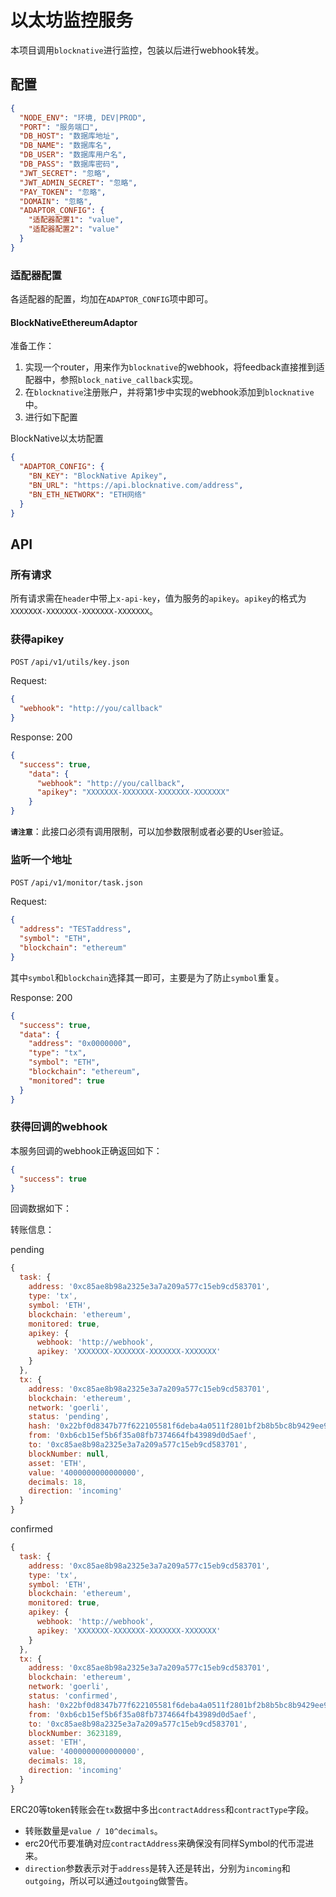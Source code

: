 # 以太坊监控服务

本项目调用`blocknative`进行监控，包装以后进行webhook转发。

## 配置

```json
{
  "NODE_ENV": "环境, DEV|PROD",
  "PORT": "服务端口",
  "DB_HOST": "数据库地址",
  "DB_NAME": "数据库名",
  "DB_USER": "数据库用户名",
  "DB_PASS": "数据库密码",
  "JWT_SECRET": "忽略",
  "JWT_ADMIN_SECRET": "忽略",
  "PAY_TOKEN": "忽略",
  "DOMAIN": "忽略",
  "ADAPTOR_CONFIG": {
    "适配器配置1": "value",
    "适配器配置2": "value"
  }
}
```

### 适配器配置
各适配器的配置，均加在`ADAPTOR_CONFIG`项中即可。

#### BlockNativeEthereumAdaptor

准备工作：
1. 实现一个router，用来作为`blocknative`的webhook，将feedback直接推到适配器中，参照`block_native_callback`实现。
2. 在`blocknative`注册账户，并将第1步中实现的webhook添加到`blocknative`中。
3. 进行如下配置

BlockNative以太坊配置

```json
{
  "ADAPTOR_CONFIG": {
    "BN_KEY": "BlockNative Apikey",
    "BN_URL": "https://api.blocknative.com/address",
    "BN_ETH_NETWORK": "ETH网络"
  }
}
```

## API

### 所有请求

所有请求需在`header`中带上`x-api-key`，值为服务的`apikey`。`apikey`的格式为`XXXXXXX-XXXXXXX-XXXXXXX-XXXXXXX`。

### 获得apikey

`POST` `/api/v1/utils/key.json`

Request:
```json
{
  "webhook": "http://you/callback"
}
```

Response: 200
```json
{
  "success": true,
    "data": {
      "webhook": "http://you/callback",
      "apikey": "XXXXXXX-XXXXXXX-XXXXXXX-XXXXXXX"
    }
}
```

**`请注意`**：此接口必须有调用限制，可以加参数限制或者必要的User验证。

### 监听一个地址

`POST` `/api/v1/monitor/task.json`

Request:
```json
{
  "address": "TESTaddress",
  "symbol": "ETH",
  "blockchain": "ethereum"
}
```

其中`symbol`和`blockchain`选择其一即可，主要是为了防止`symbol`重复。


Response: 200
```json
{
  "success": true,
  "data": {
    "address": "0x0000000",
    "type": "tx",
    "symbol": "ETH",
    "blockchain": "ethereum",
    "monitored": true
  }
}
```

### 获得回调的webhook

本服务回调的webhook正确返回如下：

```json
{
  "success": true
}
```

回调数据如下：

转账信息：

pending
```javascript
{
  task: {
    address: '0xc85ae8b98a2325e3a7a209a577c15eb9cd583701',
    type: 'tx',
    symbol: 'ETH',
    blockchain: 'ethereum',
    monitored: true,
    apikey: {
      webhook: 'http://webhook',
      apikey: 'XXXXXXX-XXXXXXX-XXXXXXX-XXXXXXX'
    }
  },
  tx: {
    address: '0xc85ae8b98a2325e3a7a209a577c15eb9cd583701',
    blockchain: 'ethereum',
    network: 'goerli',
    status: 'pending',
    hash: '0x22bf0d8347b77f622105581f6deba4a0511f2801bf2b8b5bc8b9429ee90ca1e2',
    from: '0xb6cb15ef5b6f35a08fb7374664fb43989d0d5aef',
    to: '0xc85ae8b98a2325e3a7a209a577c15eb9cd583701',
    blockNumber: null,
    asset: 'ETH',
    value: '4000000000000000',
    decimals: 18,
    direction: 'incoming'
  }
}
```

confirmed
```javascript
{
  task: {
    address: '0xc85ae8b98a2325e3a7a209a577c15eb9cd583701',
    type: 'tx',
    symbol: 'ETH',
    blockchain: 'ethereum',
    monitored: true,
    apikey: {
      webhook: 'http://webhook',
      apikey: 'XXXXXXX-XXXXXXX-XXXXXXX-XXXXXXX'
    }
  },
  tx: {
    address: '0xc85ae8b98a2325e3a7a209a577c15eb9cd583701',
    blockchain: 'ethereum',
    network: 'goerli',
    status: 'confirmed',
    hash: '0x22bf0d8347b77f622105581f6deba4a0511f2801bf2b8b5bc8b9429ee90ca1e2',
    from: '0xb6cb15ef5b6f35a08fb7374664fb43989d0d5aef',
    to: '0xc85ae8b98a2325e3a7a209a577c15eb9cd583701',
    blockNumber: 3623189,
    asset: 'ETH',
    value: '4000000000000000',
    decimals: 18,
    direction: 'incoming'
  }
}
```

ERC20等token转账会在`tx`数据中多出`contractAddress`和`contractType`字段。

* 转账数量是`value / 10^decimals`。
* erc20代币要准确对应`contractAddress`来确保没有同样Symbol的代币混进来。
* `direction`参数表示对于`address`是转入还是转出，分别为`incoming`和`outgoing`，所以可以通过`outgoing`做警告。
